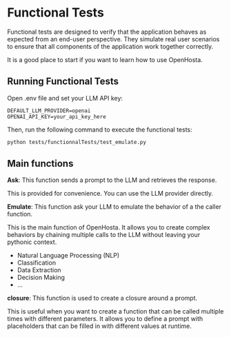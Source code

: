 # Functional Tests

Functional tests are designed to verify that the application behaves as expected from an end-user perspective. They simulate real user scenarios to ensure that all components of the application work together correctly.

It is a good place to start if you want to learn how to use OpenHosta.

## Running Functional Tests

Open .env file and set your LLM API key:

```env
DEFAULT_LLM_PROVIDER=openai
OPENAI_API_KEY=your_api_key_here
```

Then, run the following command to execute the functional tests:

```bash
python tests/functionnalTests/test_emulate.py
``` 

## Main functions

**Ask**: This function sends a prompt to the LLM and retrieves the response.

This is provided for convenience. You can use the LLM provider directly.

**Emulate**: This function ask your LLM to emulate the behavior of a the caller function.

This is the main function of OpenHosta. It allows you to create complex behaviors by chaining multiple calls to the LLM without leaving your pythonic context.
- Natural Language Processing (NLP)
- Classification
- Data Extraction
- Decision Making
- ...

**closure**: This function is used to create a closure around a prompt.

This is useful when you want to create a function that can be called multiple times with different parameters. It allows you to define a prompt with placeholders that can be filled in with different values at runtime.
